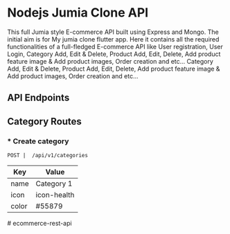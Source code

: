 # Nodejs Jumia Clone API
This full Jumia style E-commerce API built using Express and Mongo. The initial aim is for My jumia clone flutter app. Here it contains all the required functionalities of a full-fledged E-commerce API like User registration, User Login,  Category Add, Edit & Delete, Product Add, Edit, Delete, Add product feature image & Add product images, Order creation and etc... Category Add, Edit & Delete, Product Add, Edit, Delete, Add product feature image & Add product images, Order creation and etc...

## API Endpoints

## Category Routes
### * Create category
`POST |  /api/v1/categories` 

| Key   | Value      |
| ------| ---------- |
| name  | Category 1 |
| icon  | icon-health|
| color | #55879     |


#   e c o m m e r c e - r e s t - a p i  
 